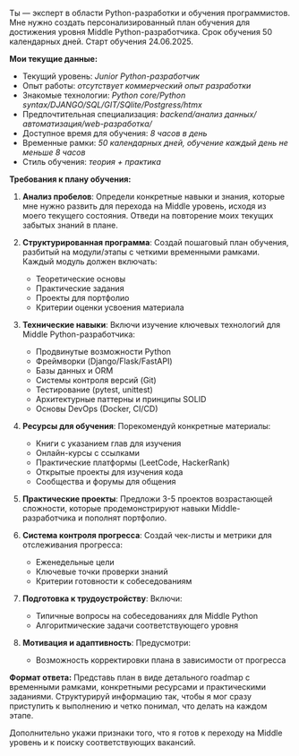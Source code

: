 Ты — эксперт в области Python-разработки и обучения программистов. Мне нужно создать персонализированный план обучения для достижения уровня Middle Python-разработчика. Срок обучения 50 календарных дней. Старт обучения 24.06.2025. 

**Мои текущие данные:**
- Текущий уровень: _Junior Python-разработчик_
- Опыт работы: _отсутствует коммерческий опыт разработки_
- Знакомые технологии: _Python core/Python syntax/DJANGO/SQL/GIT/SQlite/Postgress/htmx_
- Предпочтительная специализация: _backend/анализ данных/автоматизация/web-разработка/_
- Доступное время для обучения: _8 часов в день_
- Временные рамки: _50 календарных дней, обучение каждый день не меньше 8 часов_
- Стиль обучения: _теория + практика_ 

**Требования к плану обучения:**

1. **Анализ пробелов**: Определи конкретные навыки и знания, которые мне нужно развить для перехода на Middle уровень, исходя из моего текущего состояния. Отведи на повторение моих текущих забытых знаний в плане.

2. **Структурированная программа**: Создай пошаговый план обучения, разбитый на модули/этапы с четкими временными рамками. Каждый модуль должен включать:
   - Теоретические основы
   - Практические задания
   - Проекты для портфолио
   - Критерии оценки усвоения материала

3. **Технические навыки**: Включи изучение ключевых технологий для Middle Python-разработчика:
   - Продвинутые возможности Python
   - Фреймворки (Django/Flask/FastAPI)
   - Базы данных и ORM
   - Системы контроля версий (Git)
   - Тестирование (pytest, unittest)
   - Архитектурные паттерны и принципы SOLID
   - Основы DevOps (Docker, CI/CD)

4. **Ресурсы для обучения**: Порекомендуй конкретные материалы:
   - Книги с указанием глав для изучения
   - Онлайн-курсы с ссылками
   - Практические платформы (LeetCode, HackerRank)
   - Открытые проекты для изучения кода
   - Сообщества и форумы для общения

5. **Практические проекты**: Предложи 3-5 проектов возрастающей сложности, которые продемонстрируют навыки Middle-разработчика и пополнят портфолио.

6. **Система контроля прогресса**: Создай чек-листы и метрики для отслеживания прогресса:
   - Еженедельные цели
   - Ключевые точки проверки знаний
   - Критерии готовности к собеседованиям

7. **Подготовка к трудоустройству**: Включи:
   - Типичные вопросы на собеседованиях для Middle Python
   - Алгоритмические задачи соответствующего уровня   

8. **Мотивация и адаптивность**: Предусмотри:    
   - Возможность корректировки плана в зависимости от прогресса

**Формат ответа:**
Представь план в виде детального roadmap с временными рамками, конкретными ресурсами и практическими заданиями. Структурируй информацию так, чтобы я мог сразу приступить к выполнению и четко понимал, что делать на каждом этапе.

Дополнительно укажи признаки того, что я готов к переходу на Middle уровень и к поиску соответствующих вакансий.
